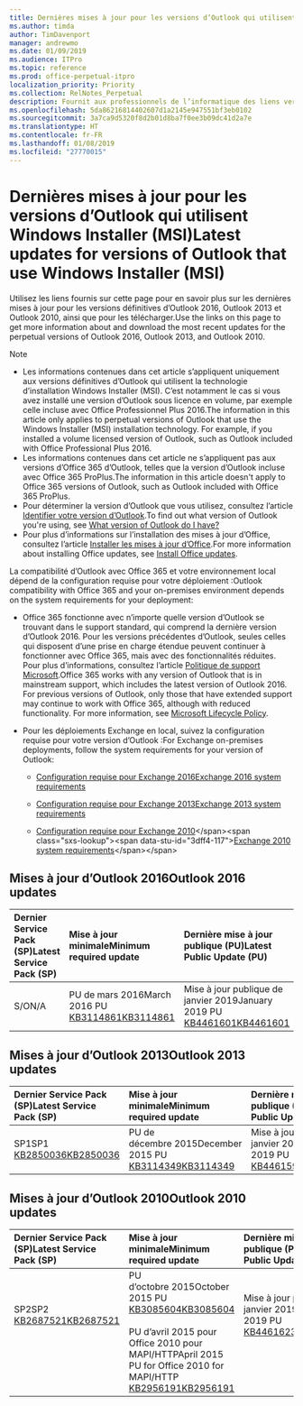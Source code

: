 ```yaml
---
title: Dernières mises à jour pour les versions d’Outlook qui utilisent Windows Installer (MSI)
ms.author: timda
author: TimDavenport
manager: andrewmo
ms.date: 01/09/2019
ms.audience: ITPro
ms.topic: reference
ms.prod: office-perpetual-itpro
localization_priority: Priority
ms.collection: RelNotes_Perpetual
description: Fournit aux professionnels de l’informatique des liens vers les dernières informations sur les mises à jour pour les versions définitives d’Outlook 2016, Outlook 2013 et Outlook 2010
ms.openlocfilehash: 5da86216814402607d1a2145e947551bf3eb0102
ms.sourcegitcommit: 3a7ca9d5320f8d2b01d8ba7f0ee3b09dc41d2a7e
ms.translationtype: HT
ms.contentlocale: fr-FR
ms.lasthandoff: 01/08/2019
ms.locfileid: "27770015"
---
```

# <a name="latest-updates-for-versions-of-outlook-that-use-windows-installer-msi"></a><span data-ttu-id="3dff4-103">Dernières mises à jour pour les versions d’Outlook qui utilisent Windows Installer (MSI)</span><span class="sxs-lookup"><span data-stu-id="3dff4-103">Latest updates for versions of Outlook that use Windows Installer (MSI)</span></span>

<span data-ttu-id="3dff4-104">Utilisez les liens fournis sur cette page pour en savoir plus sur les dernières mises à jour pour les versions définitives d’Outlook 2016, Outlook 2013 et Outlook 2010, ainsi que pour les télécharger.</span><span class="sxs-lookup"><span data-stu-id="3dff4-104">Use the links on this page to get more information about and download the most recent updates for the perpetual versions of Outlook 2016, Outlook 2013, and Outlook 2010.</span></span>
  
> [!NOTE]
> - <span data-ttu-id="3dff4-p101">Les informations contenues dans cet article s’appliquent uniquement aux versions définitives d’Outlook qui utilisent la technologie d’installation Windows Installer (MSI). C’est notamment le cas si vous avez installé une version d’Outlook sous licence en volume, par exemple celle incluse avec Office Professionnel Plus 2016.</span><span class="sxs-lookup"><span data-stu-id="3dff4-p101">The information in this article only applies to perpetual versions of Outlook that use the Windows Installer (MSI) installation technology. For example, if you installed a volume licensed version of Outlook, such as Outlook included with Office Professional Plus 2016.</span></span>
> - <span data-ttu-id="3dff4-107">Les informations contenues dans cet article ne s’appliquent pas aux versions d’Office 365 d’Outlook, telles que la version d’Outlook incluse avec Office 365 ProPlus.</span><span class="sxs-lookup"><span data-stu-id="3dff4-107">The information in this article doesn't apply to Office 365 versions of Outlook, such as Outlook included with Office 365 ProPlus.</span></span>
> - <span data-ttu-id="3dff4-108">Pour déterminer la version d’Outlook que vous utilisez, consultez l’article [Identifier votre version d’Outlook](https://support.office.com/article/b3a9568c-edb5-42b9-9825-d48d82b2257c).</span><span class="sxs-lookup"><span data-stu-id="3dff4-108">To find out what version of Outlook you're using, see [What version of Outlook do I have?](https://support.office.com/article/b3a9568c-edb5-42b9-9825-d48d82b2257c)</span></span>
> - <span data-ttu-id="3dff4-109">Pour plus d’informations sur l’installation des mises à jour d’Office, consultez l’article [Installer les mises à jour d’Office](https://support.office.com/article/2ab296f3-7f03-43a2-8e50-46de917611c5).</span><span class="sxs-lookup"><span data-stu-id="3dff4-109">For more information about installing Office updates, see [Install Office updates](https://support.office.com/article/2ab296f3-7f03-43a2-8e50-46de917611c5).</span></span> 
  
<span data-ttu-id="3dff4-110">La compatibilité d’Outlook avec Office 365 et votre environnement local dépend de la configuration requise pour votre déploiement :</span><span class="sxs-lookup"><span data-stu-id="3dff4-110">Outlook compatibility with Office 365 and your on-premises environment depends on the system requirements for your deployment:</span></span>
  
- <span data-ttu-id="3dff4-p102">Office 365 fonctionne avec n’importe quelle version d’Outlook se trouvant dans le support standard, qui comprend la dernière version d’Outlook 2016. Pour les versions précédentes d’Outlook, seules celles qui disposent d’une prise en charge étendue peuvent continuer à fonctionner avec Office 365, mais avec des fonctionnalités réduites. Pour plus d’informations, consultez l’article [Politique de support Microsoft](https://support.microsoft.com/lifecycle).</span><span class="sxs-lookup"><span data-stu-id="3dff4-p102">Office 365 works with any version of Outlook that is in mainstream support, which includes the latest version of Outlook 2016. For previous versions of Outlook, only those that have extended support may continue to work with Office 365, although with reduced functionality. For more information, see [Microsoft Lifecycle Policy](https://support.microsoft.com/lifecycle).</span></span>
    
- <span data-ttu-id="3dff4-114">Pour les déploiements Exchange en local, suivez la configuration requise pour votre version d’Outlook :</span><span class="sxs-lookup"><span data-stu-id="3dff4-114">For Exchange on-premises deployments, follow the system requirements for your version of Outlook:</span></span>
    
  - [<span data-ttu-id="3dff4-115">Configuration requise pour Exchange 2016</span><span class="sxs-lookup"><span data-stu-id="3dff4-115">Exchange 2016 system requirements</span></span>](https://docs.microsoft.com/Exchange/plan-and-deploy/system-requirements)
    
  - [<span data-ttu-id="3dff4-116">Configuration requise pour Exchange 2013</span><span class="sxs-lookup"><span data-stu-id="3dff4-116">Exchange 2013 system requirements</span></span>](https://docs.microsoft.com/exchange/exchange-2013-system-requirements-exchange-2013-help)
    
  - <span data-ttu-id="3dff4-117">[Configuration requise pour Exchange 2010](https://docs.microsoft.com/previous-versions/office/exchange-server-2010/aa996719(v=exchg.141))</span><span class="sxs-lookup"><span data-stu-id="3dff4-117">[Exchange 2010 system requirements](https://docs.microsoft.com/previous-versions/office/exchange-server-2010/aa996719(v=exchg.141))</span></span>

   
## <a name="outlook-2016-updates"></a><span data-ttu-id="3dff4-118">Mises à jour d’Outlook 2016</span><span class="sxs-lookup"><span data-stu-id="3dff4-118">Outlook 2016 updates</span></span>

|<span data-ttu-id="3dff4-119">**Dernier Service Pack (SP)**</span><span class="sxs-lookup"><span data-stu-id="3dff4-119">**Latest Service Pack (SP)**</span></span>|<span data-ttu-id="3dff4-120">**Mise à jour minimale**</span><span class="sxs-lookup"><span data-stu-id="3dff4-120">**Minimum required update**</span></span>|<span data-ttu-id="3dff4-121">**Dernière mise à jour publique (PU)**</span><span class="sxs-lookup"><span data-stu-id="3dff4-121">**Latest Public Update (PU)**</span></span>|
|:-----|:-----|:-----|
|<span data-ttu-id="3dff4-122">S/O</span><span class="sxs-lookup"><span data-stu-id="3dff4-122">N/A</span></span>  <br/> |<span data-ttu-id="3dff4-123">PU de mars 2016</span><span class="sxs-lookup"><span data-stu-id="3dff4-123">March 2016 PU</span></span> <br/>[<span data-ttu-id="3dff4-124">KB3114861</span><span class="sxs-lookup"><span data-stu-id="3dff4-124">KB3114861</span></span>](https://support.microsoft.com/help/3114861) <br/> |<span data-ttu-id="3dff4-125">Mise à jour publique de janvier 2019</span><span class="sxs-lookup"><span data-stu-id="3dff4-125">January 2019 PU</span></span> <br/>[<span data-ttu-id="3dff4-126">KB4461601</span><span class="sxs-lookup"><span data-stu-id="3dff4-126">KB4461601</span></span>](https://support.microsoft.com/help/4461601) 

## <a name="outlook-2013-updates"></a><span data-ttu-id="3dff4-127">Mises à jour d’Outlook 2013</span><span class="sxs-lookup"><span data-stu-id="3dff4-127">Outlook 2013 updates</span></span>

|<span data-ttu-id="3dff4-128">**Dernier Service Pack (SP)**</span><span class="sxs-lookup"><span data-stu-id="3dff4-128">**Latest Service Pack (SP)**</span></span>|<span data-ttu-id="3dff4-129">**Mise à jour minimale**</span><span class="sxs-lookup"><span data-stu-id="3dff4-129">**Minimum required update**</span></span>|<span data-ttu-id="3dff4-130">**Dernière mise à jour publique (PU)**</span><span class="sxs-lookup"><span data-stu-id="3dff4-130">**Latest Public Update (PU)**</span></span>|
|:-----|:-----|:-----|
|<span data-ttu-id="3dff4-131">SP1</span><span class="sxs-lookup"><span data-stu-id="3dff4-131">SP1</span></span>  <br/>[<span data-ttu-id="3dff4-132">KB2850036</span><span class="sxs-lookup"><span data-stu-id="3dff4-132">KB2850036</span></span>](https://go.microsoft.com/fwlink/p/?LinkId=512538) <br/> |<span data-ttu-id="3dff4-133">PU de décembre 2015</span><span class="sxs-lookup"><span data-stu-id="3dff4-133">December 2015 PU</span></span> <br/>[<span data-ttu-id="3dff4-134">KB3114349</span><span class="sxs-lookup"><span data-stu-id="3dff4-134">KB3114349</span></span>](https://support.microsoft.com/kb/3114349) <br/> |<span data-ttu-id="3dff4-135">Mise à jour publique de janvier 2019</span><span class="sxs-lookup"><span data-stu-id="3dff4-135">January 2019 PU</span></span> <br/>[<span data-ttu-id="3dff4-136">KB4461595</span><span class="sxs-lookup"><span data-stu-id="3dff4-136">KB4461595</span></span>](https://support.microsoft.com/help/4461595)  |
   
## <a name="outlook-2010-updates"></a><span data-ttu-id="3dff4-137">Mises à jour d’Outlook 2010</span><span class="sxs-lookup"><span data-stu-id="3dff4-137">Outlook 2010 updates</span></span>

|<span data-ttu-id="3dff4-138">**Dernier Service Pack (SP)**</span><span class="sxs-lookup"><span data-stu-id="3dff4-138">**Latest Service Pack (SP)**</span></span>|<span data-ttu-id="3dff4-139">**Mise à jour minimale**</span><span class="sxs-lookup"><span data-stu-id="3dff4-139">**Minimum required update**</span></span>|<span data-ttu-id="3dff4-140">**Dernière mise à jour publique (PU)**</span><span class="sxs-lookup"><span data-stu-id="3dff4-140">**Latest Public Update (PU)**</span></span>|
|:-----|:-----|:-----|
|<span data-ttu-id="3dff4-141">SP2</span><span class="sxs-lookup"><span data-stu-id="3dff4-141">SP2</span></span> <br/>[<span data-ttu-id="3dff4-142">KB2687521</span><span class="sxs-lookup"><span data-stu-id="3dff4-142">KB2687521</span></span>](https://go.microsoft.com/fwlink/p/?LinkId=512542) <br><br><br><br/> |<span data-ttu-id="3dff4-143">PU d’octobre 2015</span><span class="sxs-lookup"><span data-stu-id="3dff4-143">October 2015 PU</span></span> <br/> [<span data-ttu-id="3dff4-144">KB3085604</span><span class="sxs-lookup"><span data-stu-id="3dff4-144">KB3085604</span></span>](https://support.microsoft.com/kb/3085604) <br/><br/>  <span data-ttu-id="3dff4-145">PU d’avril 2015 pour Office 2010 pour MAPI/HTTP</span><span class="sxs-lookup"><span data-stu-id="3dff4-145">April 2015 PU for Office 2010 for MAPI/HTTP</span></span> <br/> [<span data-ttu-id="3dff4-146">KB2956191</span><span class="sxs-lookup"><span data-stu-id="3dff4-146">KB2956191</span></span>](https://support.microsoft.com/fr-FR/help/2956191/april-14-2015-update-for-office-2010-kb2956191) <br/> |<span data-ttu-id="3dff4-147">Mise à jour publique de janvier 2019</span><span class="sxs-lookup"><span data-stu-id="3dff4-147">January 2019 PU</span></span> <br/>[<span data-ttu-id="3dff4-148">KB4461623</span><span class="sxs-lookup"><span data-stu-id="3dff4-148">KB4461623</span></span>](https://support.microsoft.com/help/4461623) <br><br><br><br/>|
   

